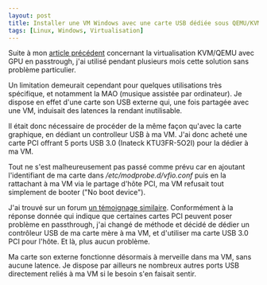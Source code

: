 ```yaml
---
layout: post
title: Installer une VM Windows avec une carte USB dédiée sous QEMU/KVM
tags: [Linux, Windows, Virtualisation]
---
```


Suite à mon [article précédent](http://blog.deelight.org/Virtualisation-Windows-QEMU-KVM-GPU-passthrough)
concernant la virtualisation KVM/QEMU avec GPU en passtrough, j'ai utilisé pendant plusieurs mois cette
solution sans problème particulier.

Un limitation demeurait cependant pour quelques utilisations très spécifique, et notamment la MAO (musique
assistée par ordinateur). Je dispose en effet d'une carte son USB externe qui, une fois partagée avec une VM,
induisait des latences la rendant inutilisable.

Il était donc nécessaire de procéder de la même façon qu'avec la carte graphique, en dédiant un controlleur USB
à ma VM. J'ai donc acheté une carte PCI offrant 5 ports USB 3.0 (Inateck KTU3FR-5O2I) pour la dédier à ma VM.

Tout ne s'est malheureusement pas passé comme prévu car en ajoutant l'identifiant de ma carte dans
*/etc/modprobe.d/vfio.conf* puis en la rattachant à ma VM via le partage d'hôte PCI, ma VM refusait tout
simplement de booter ("No boot device").

J'ai trouvé sur un forum [un témoignage similaire](https://forums.unraid.net/topic/91871-windows-vm-usb-host-controller-no-bootable-drive/).
Conformément à la réponse donnée qui indique que certaines cartes PCI peuvent poser problème en passthrough, j'ai
changé de méthode et décidé de dédier un contrôleur USB de ma carte mère à ma VM, et d'utiliser ma carte USB 3.0 PCI
pour l'hôte. Et là, plus aucun problème.

Ma carte son externe fonctionne désormais à merveille dans ma VM, sans aucune latence. Je dispose par ailleurs
ne nombreux autres ports USB directement reliés à ma VM si le besoin s'en faisait sentir.
